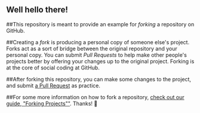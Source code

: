 ## Well hello there!

##This repository is meant to provide an example for *forking* a repository on GitHub.

##Creating a *fork* is producing a personal copy of someone else's project. Forks act as a sort of bridge between the original repository and your personal copy. You can submit *Pull Requests* to help make other people's projects better by offering your changes up to the original project. Forking is at the core of social coding at GitHub.

##After forking this repository, you can make some changes to the project, and submit [a Pull Request](https://github.com/octocat/Spoon-Knife/pulls) as practice.

##For some more information on how to fork a repository, [check out our guide, "Forking Projects""](http://guides.github.com/overviews/forking/). Thanks! :sparkling_heart:

